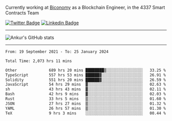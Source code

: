 Currently working at [Biconomy](https://biconomy.io/) as a Blockchain Engineer, in the 4337 Smart Contracts Team

 [![Twitter Badge](https://img.shields.io/badge/-@ankurdubey521-1ca0f1?style=flat-square&labelColor=1ca0f1&logo=twitter&logoColor=white&link=https://twitter.com/ankurdubey521)](https://twitter.com/ankurdubey521) [![Linkedin Badge](https://img.shields.io/badge/-ankurdubey521-blue?style=flat-square&logo=Linkedin&logoColor=white&link=https://www.linkedin.com/in/ankurdubey521/)](https://www.linkedin.com/in/ankurdubey521/)

<hr/>

![Ankur's GitHub stats](https://github-readme-stats.vercel.app/api?username=ankurdubey521&count_private=true&theme=radical)

<hr/>

<!--START_SECTION:waka-->

```txt
From: 19 September 2021 - To: 25 January 2024

Total Time: 2,073 hrs 11 mins

Other              689 hrs 20 mins ████████▒░░░░░░░░░░░░░░░░   33.25 %
TypeScript         557 hrs 53 mins ██████▓░░░░░░░░░░░░░░░░░░   26.91 %
Solidity           551 hrs 20 mins ██████▓░░░░░░░░░░░░░░░░░░   26.59 %
JavaScript         54 hrs 29 mins  ▓░░░░░░░░░░░░░░░░░░░░░░░░   02.63 %
sh                 43 hrs 43 mins  ▓░░░░░░░░░░░░░░░░░░░░░░░░   02.11 %
Bash               42 hrs 9 mins   ▓░░░░░░░░░░░░░░░░░░░░░░░░   02.03 %
Rust               33 hrs 5 mins   ▒░░░░░░░░░░░░░░░░░░░░░░░░   01.60 %
JSON               27 hrs 27 mins  ▒░░░░░░░░░░░░░░░░░░░░░░░░   01.32 %
YAML               26 hrs 57 mins  ▒░░░░░░░░░░░░░░░░░░░░░░░░   01.30 %
TeX                9 hrs 3 mins    ░░░░░░░░░░░░░░░░░░░░░░░░░   00.44 %
```

<!--END_SECTION:waka-->
